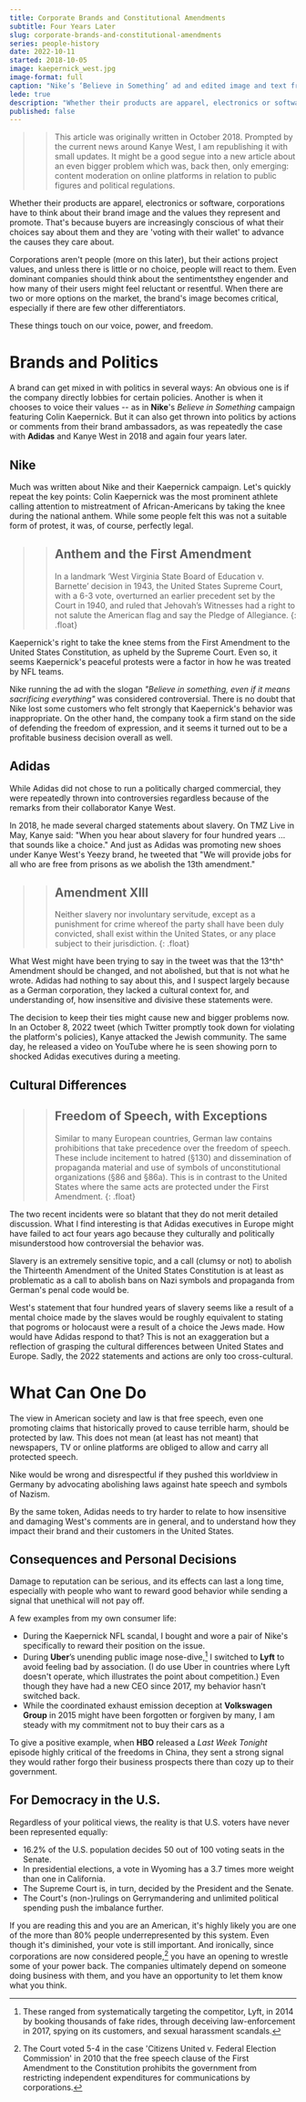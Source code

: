 ```yaml
---
title: Corporate Brands and Constitutional Amendments
subtitle: Four Years Later
slug: corporate-brands-and-constitutional-amendments
series: people-history
date: 2022-10-11
started: 2018-10-05
image: kaepernick_west.jpg
image-format: full
caption: "Nike’s ‘Believe in Something’ ad and edited image and text from Kanye West’s Twitter"
lede: true
description: "Whether their products are apparel, electronics or software, corporations have to think about their brand image and the values they represent and promote. That's because buyers are increasingly conscious of what their choices say about them and they are 'voting with their wallet' to advance the causes they care about."
published: false
---
```


>> This article was originally written in October 2018. Prompted by the current news around Kanye West, I am republishing it with small updates. It might be a good segue into a new article about an even bigger problem which was, back then, only emerging: content moderation on online platforms in relation to public figures and political regulations.

Whether their products are apparel, electronics or software, corporations have to think about their brand image and the values they represent and promote. That's because buyers are increasingly conscious of what their choices say about them and they are 'voting with their wallet' to advance the causes they care about.

Corporations aren't people (more on this later), but their actions project values, and unless there is little or no choice, people will react to them. Even dominant companies should ​think ​about ​the ​sentiments ​they ​engender and how many of their users might feel reluctant or resentful. When there are two or more options on the market, the brand's image becomes critical, especially if there are few other differentiators.

These things touch on our voice, power, and freedom.

# Brands and Politics

A brand can get mixed in with politics in several ways: An obvious one is if the company directly lobbies for certain policies. Another is when it chooses to voice their values -- as in **Nike**'s _Believe in Something_ campaign featuring Colin Kaepernick. But it can also get thrown into politics by actions or comments from their brand ambassadors, as was repeatedly the case with **Adidas** and Kanye West in 2018 and again four years later.

## Nike

Much was written about Nike and their Kaepernick campaign. Let's quickly repeat the key points: Colin Kaepernick was the most prominent athlete calling attention to mistreatment of African-Americans by taking the knee during the national anthem. While some people felt this was not a suitable form of protest, it was, of course, perfectly legal.

>> ## Anthem and the First Amendment
>>
>> In a landmark ‘West Virginia State Board of Education v. Barnette’ decision in 1943, the United States Supreme Court, with a 6-3 vote, overturned an earlier precedent set by the Court in 1940, and ruled that Jehovah’s Witnesses had a right to not salute the American flag and say the Pledge of Allegiance.
{: .float}

Kaepernick's right to take the knee stems from the First Amendment to the United States Constitution, as upheld by the Supreme Court. Even so, it seems Kaepernick's peaceful protests were a factor in how he was treated by NFL teams.

Nike running the ad with the slogan _"Believe in something, even if it means sacrificing everything"_ was considered controversial. There is no doubt that Nike lost some customers who felt strongly that Kaepernick's behavior was inappropriate. On the other hand, the company took a firm stand on the side of defending the freedom of expression, and it seems it turned out to be a profitable business decision overall as well.

## Adidas

While Adidas did not chose to run a politically charged commercial, they were repeatedly thrown into controversies regardless because of the remarks from their collaborator Kanye West.

In 2018, he made several charged statements about slavery. On TMZ Live in May, Kanye said: "When you hear about slavery for four hundred years ... that sounds like a choice." And just as Adidas was promoting new shoes under Kanye West's Yeezy brand, he tweeted that "We will provide jobs for all who are free from prisons as we abolish the 13th amendment."

>> ## Amendment XIII
>>
>> Neither slavery nor involuntary servitude, except as a punishment for crime whereof the party shall have been duly convicted, shall exist within the United States, or any place subject to their jurisdiction.
{: .float}


What West might have been trying to say in the tweet was that the 13^th^ Amendment should be changed, and not abolished, but that is not what he wrote. Adidas had nothing to say about this, and I suspect largely because as a German corporation, they lacked a cultural context for, and understanding of, how insensitive and divisive these statements were.

The decision to keep their ties might cause new and bigger problems now. In an October 8, 2022 tweet (which Twitter promptly took down for violating the platform's policies), Kanye attacked the Jewish community. The same day, he released a video on YouTube where he is seen showing porn to shocked Adidas executives during a meeting.

## Cultural Differences

>> ## Freedom of Speech, with Exceptions
>>
>> Similar to many European countries, German law contains prohibitions that take precedence over the freedom of speech. These include incitement to hatred (§130) and dissemination of propaganda material and use of symbols of unconstitutional organizations (§86 and §86a). This is in contrast to the United States where the same acts are protected under the First Amendment.
{: .float}

The two recent incidents were so blatant that they do not merit detailed discussion. What I find interesting is that Adidas executives in Europe might have failed to act four years ago because they culturally and politically misunderstood how controversial the behavior was.

Slavery is an extremely sensitive topic, and a call (clumsy or not) to abolish the Thirteenth Amendment of the United States Constitution is at least as problematic as a call to abolish bans on Nazi symbols and propaganda from German's penal code would be.

West's statement that four hundred years of slavery seems like a result of a mental choice made by the slaves would be roughly equivalent to stating that pogroms or holocaust were a result of a choice the Jews made. How would have Adidas respond to that? This is not an exaggeration but a reflection of grasping the cultural differences between United States and Europe. Sadly, the 2022 statements and actions are only too cross-cultural.

# What Can One Do

The view in American society and law is that free speech, even one promoting claims that historically proved to cause terrible harm, should be protected by law. This does not mean (at least has not meant) that newspapers, TV or online platforms are obliged to allow and carry all protected speech.

Nike would be wrong and disrespectful if they pushed this worldview in Germany by advocating abolishing laws against hate speech and symbols of Nazism.

By the same token, Adidas needs to try harder to relate to how insensitive and damaging West's comments are in general, and to understand how they impact their brand and their customers in the United States.

## Consequences and Personal Decisions

Damage to reputation can be serious, and its effects can last a long time, especially with people who want to reward good behavior while sending a signal that unethical will not pay off.

A few examples from my own consumer life:

- During the Kaepernick NFL scandal, I bought and wore a pair of Nike's specifically to reward their position on the issue.
- During **Uber**’s unending public image nose-dive,[^uber] I switched to **Lyft** to avoid feeling bad by association. (I do use Uber in countries where Lyft doesn't operate, which illustrates the point about competition.) Even though they have had a new CEO since 2017, my behavior hasn't switched back.
- While the coordinated exhaust emission deception at **Volkswagen Group** in 2015 might have been forgotten or forgiven by many, I am steady with my commitment not to buy their cars as a

To give a positive example, when **HBO** released a _Last Week Tonight_ episode highly critical of the freedoms in China, they sent a strong signal they would rather forgo their business prospects there than cozy up to their government.

## For Democracy in the U.S.

Regardless of your political views, the reality is that U.S. voters have never been represented equally:

- 16.2% of the U.S. population decides 50 out of 100 voting seats in the Senate.
- In presidential elections, a vote in Wyoming has a 3.7 times more weight than one in California.
- The Supreme Court is, in turn, decided by the President and the Senate.
- The Court's (non-)rulings on Gerrymandering and unlimited political spending push the imbalance further.

If you are reading this and you are an American, it's highly likely you are one of the more than 80% people underrepresented by this system. Even though it's diminished, your vote is still important. And ironically, since corporations are now considered people,[^united] you have an opening to wrestle some of your power back. The companies ultimately depend on someone doing business with them, and you have an opportunity to let them know what you think.

[^competition]: If you disagree with the ethical choices of companies that have a (near) monopoly, you might be forced to use their products or services anyway. But even then, such companies should think carefully about the sentiments they engender.

[^uber]: These ranged from systematically targeting the competitor, Lyft, in 2014 by booking thousands of fake rides, through deceiving law-enforcement in 2017, spying on its customers, and sexual harassment scandals.

[^united]: The Court voted 5-4 in the case 'Citizens United v. Federal Election Commission' in 2010 that the free speech clause of the First Amendment to the Constitution prohibits the government from restricting independent expenditures for communications by corporations.
